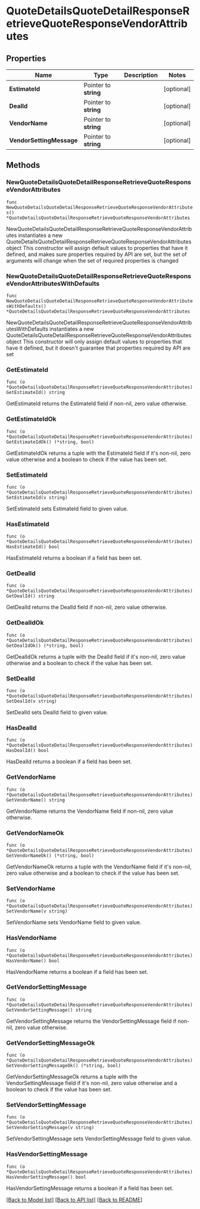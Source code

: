 # QuoteDetailsQuoteDetailResponseRetrieveQuoteResponseVendorAttributes

## Properties

Name | Type | Description | Notes
------------ | ------------- | ------------- | -------------
**EstimateId** | Pointer to **string** |  | [optional] 
**DealId** | Pointer to **string** |  | [optional] 
**VendorName** | Pointer to **string** |  | [optional] 
**VendorSettingMessage** | Pointer to **string** |  | [optional] 

## Methods

### NewQuoteDetailsQuoteDetailResponseRetrieveQuoteResponseVendorAttributes

`func NewQuoteDetailsQuoteDetailResponseRetrieveQuoteResponseVendorAttributes() *QuoteDetailsQuoteDetailResponseRetrieveQuoteResponseVendorAttributes`

NewQuoteDetailsQuoteDetailResponseRetrieveQuoteResponseVendorAttributes instantiates a new QuoteDetailsQuoteDetailResponseRetrieveQuoteResponseVendorAttributes object
This constructor will assign default values to properties that have it defined,
and makes sure properties required by API are set, but the set of arguments
will change when the set of required properties is changed

### NewQuoteDetailsQuoteDetailResponseRetrieveQuoteResponseVendorAttributesWithDefaults

`func NewQuoteDetailsQuoteDetailResponseRetrieveQuoteResponseVendorAttributesWithDefaults() *QuoteDetailsQuoteDetailResponseRetrieveQuoteResponseVendorAttributes`

NewQuoteDetailsQuoteDetailResponseRetrieveQuoteResponseVendorAttributesWithDefaults instantiates a new QuoteDetailsQuoteDetailResponseRetrieveQuoteResponseVendorAttributes object
This constructor will only assign default values to properties that have it defined,
but it doesn't guarantee that properties required by API are set

### GetEstimateId

`func (o *QuoteDetailsQuoteDetailResponseRetrieveQuoteResponseVendorAttributes) GetEstimateId() string`

GetEstimateId returns the EstimateId field if non-nil, zero value otherwise.

### GetEstimateIdOk

`func (o *QuoteDetailsQuoteDetailResponseRetrieveQuoteResponseVendorAttributes) GetEstimateIdOk() (*string, bool)`

GetEstimateIdOk returns a tuple with the EstimateId field if it's non-nil, zero value otherwise
and a boolean to check if the value has been set.

### SetEstimateId

`func (o *QuoteDetailsQuoteDetailResponseRetrieveQuoteResponseVendorAttributes) SetEstimateId(v string)`

SetEstimateId sets EstimateId field to given value.

### HasEstimateId

`func (o *QuoteDetailsQuoteDetailResponseRetrieveQuoteResponseVendorAttributes) HasEstimateId() bool`

HasEstimateId returns a boolean if a field has been set.

### GetDealId

`func (o *QuoteDetailsQuoteDetailResponseRetrieveQuoteResponseVendorAttributes) GetDealId() string`

GetDealId returns the DealId field if non-nil, zero value otherwise.

### GetDealIdOk

`func (o *QuoteDetailsQuoteDetailResponseRetrieveQuoteResponseVendorAttributes) GetDealIdOk() (*string, bool)`

GetDealIdOk returns a tuple with the DealId field if it's non-nil, zero value otherwise
and a boolean to check if the value has been set.

### SetDealId

`func (o *QuoteDetailsQuoteDetailResponseRetrieveQuoteResponseVendorAttributes) SetDealId(v string)`

SetDealId sets DealId field to given value.

### HasDealId

`func (o *QuoteDetailsQuoteDetailResponseRetrieveQuoteResponseVendorAttributes) HasDealId() bool`

HasDealId returns a boolean if a field has been set.

### GetVendorName

`func (o *QuoteDetailsQuoteDetailResponseRetrieveQuoteResponseVendorAttributes) GetVendorName() string`

GetVendorName returns the VendorName field if non-nil, zero value otherwise.

### GetVendorNameOk

`func (o *QuoteDetailsQuoteDetailResponseRetrieveQuoteResponseVendorAttributes) GetVendorNameOk() (*string, bool)`

GetVendorNameOk returns a tuple with the VendorName field if it's non-nil, zero value otherwise
and a boolean to check if the value has been set.

### SetVendorName

`func (o *QuoteDetailsQuoteDetailResponseRetrieveQuoteResponseVendorAttributes) SetVendorName(v string)`

SetVendorName sets VendorName field to given value.

### HasVendorName

`func (o *QuoteDetailsQuoteDetailResponseRetrieveQuoteResponseVendorAttributes) HasVendorName() bool`

HasVendorName returns a boolean if a field has been set.

### GetVendorSettingMessage

`func (o *QuoteDetailsQuoteDetailResponseRetrieveQuoteResponseVendorAttributes) GetVendorSettingMessage() string`

GetVendorSettingMessage returns the VendorSettingMessage field if non-nil, zero value otherwise.

### GetVendorSettingMessageOk

`func (o *QuoteDetailsQuoteDetailResponseRetrieveQuoteResponseVendorAttributes) GetVendorSettingMessageOk() (*string, bool)`

GetVendorSettingMessageOk returns a tuple with the VendorSettingMessage field if it's non-nil, zero value otherwise
and a boolean to check if the value has been set.

### SetVendorSettingMessage

`func (o *QuoteDetailsQuoteDetailResponseRetrieveQuoteResponseVendorAttributes) SetVendorSettingMessage(v string)`

SetVendorSettingMessage sets VendorSettingMessage field to given value.

### HasVendorSettingMessage

`func (o *QuoteDetailsQuoteDetailResponseRetrieveQuoteResponseVendorAttributes) HasVendorSettingMessage() bool`

HasVendorSettingMessage returns a boolean if a field has been set.


[[Back to Model list]](../README.md#documentation-for-models) [[Back to API list]](../README.md#documentation-for-api-endpoints) [[Back to README]](../README.md)


